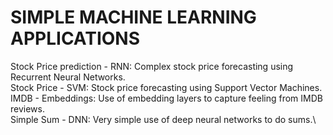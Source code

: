 # SIMPLE MACHINE LEARNING APPLICATIONS

Stock Price prediction - RNN: Complex stock price forecasting using Recurrent Neural Networks.\
Stock Price - SVM: Stock price forecasting using Support Vector Machines.\
IMDB - Embeddings: Use of embedding layers to capture feeling from IMDB reviews.\
Simple Sum - DNN: Very simple use of deep neural networks to do sums.\
